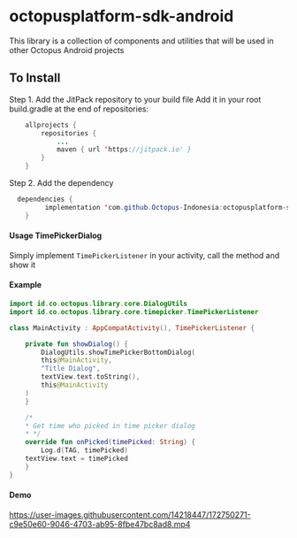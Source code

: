 # octopusplatform-sdk-android
This library is a collection of components and utilities that will be used in other Octopus Android projects

## To Install

Step 1. Add the JitPack repository to your build file
Add it in your root build.gradle at the end of repositories:
```java
    allprojects {
		repositories {
			...
			maven { url 'https://jitpack.io' }
		}
	}
```

Step 2. Add the dependency
```java
  dependencies {
	     implementation 'com.github.Octopus-Indonesia:octopusplatform-sdk-android:{latest-version}'
	}
```

#### Usage TimePickerDialog

Simply implement `TimePickerListener` in your activity, call the method and show it

#### Example

```kotlin
import id.co.octopus.library.core.DialogUtils
import id.co.octopus.library.core.timepicker.TimePickerListener

class MainActivity : AppCompatActivity(), TimePickerListener {

    private fun showDialog() {
        DialogUtils.showTimePickerBottomDialog(
		this@MainActivity, 
		"Title Dialog",
		textView.text.toString(),
		this@MainActivity
	)
    }

    /*
    * Get time who picked in time picker dialog
    * */
    override fun onPicked(timePicked: String) {
        Log.d(TAG, timePicked)
	textView.text = timePicked
    }
}
```

#### Demo

https://user-images.githubusercontent.com/14218447/172750271-c9e50e60-9046-4703-ab95-8fbe47bc8ad8.mp4





